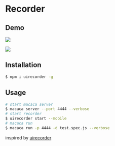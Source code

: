 # Recorder

## Demo

![](http://wx1.sinaimg.cn/mw1024/7f3afc78gy1fdf5gass5rg20sg0g0kjo.gif)

![](http://wx2.sinaimg.cn/mw1024/7f3afc78gy1fdf5hb8anig20sg0g0u12.gif)

## Installation

```bash
$ npm i uirecorder -g
```

## Usage

```bash
# start macaca server
$ macaca server --port 4444 --verbose
# start recorder
$ uirecorder start --mobile
# macaca run
$ macaca run -p 4444 -d test.spec.js --verbose
```

inspired by [uirecorder](https://github.com/alibaba/uirecorder)
